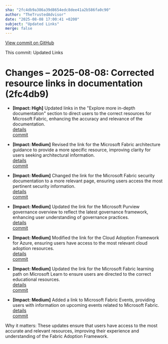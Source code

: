 ```yaml
---
sha: "2fc4db9a386a39d8654edc8dee41a2b586fa0c90"
author: "TheTrustedAdvisor"
date: "2025-08-08 17:00:41 +0200"
subject: "Updated Links"
merge: false
---
```


[View commit on GitHub](https://github.com/TheTrustedAdvisor/FabricAdoptionFramework/commit/2fc4db9a386a39d8654edc8dee41a2b586fa0c90)

This commit: Updated Links

# Changes – 2025-08-08: Corrected resource links in documentation (2fc4db9)

- **[Impact: High]** Updated links in the "Explore more in-depth documentation" section to direct users to the correct resources for Microsoft Fabric, enhancing the accuracy and relevance of the documentation.  
   [details](/docs/about/changes/2025-08-08-updated-links)  
   [commit](https://github.com/TheTrustedAdvisor/FabricAdoptionFramework/commit/2fc4db9a386a39d8654edc8dee41a2b586fa0c90)

- **[Impact: Medium]** Revised the link for the Microsoft Fabric architecture guidance to provide a more specific resource, improving clarity for users seeking architectural information.  
   [details](/docs/about/changes/2025-08-08-updated-links)  
   [commit](https://github.com/TheTrustedAdvisor/FabricAdoptionFramework/commit/2fc4db9a386a39d8654edc8dee41a2b586fa0c90)

- **[Impact: Medium]** Changed the link for the Microsoft Fabric security documentation to a more relevant page, ensuring users access the most pertinent security information.  
   [details](/docs/about/changes/2025-08-08-updated-links)  
   [commit](https://github.com/TheTrustedAdvisor/FabricAdoptionFramework/commit/2fc4db9a386a39d8654edc8dee41a2b586fa0c90)

- **[Impact: Medium]** Updated the link for the Microsoft Purview governance overview to reflect the latest governance framework, enhancing user understanding of governance practices.  
   [details](/docs/about/changes/2025-08-08-updated-links)  
   [commit](https://github.com/TheTrustedAdvisor/FabricAdoptionFramework/commit/2fc4db9a386a39d8654edc8dee41a2b586fa0c90)

- **[Impact: Medium]** Modified the link for the Cloud Adoption Framework for Azure, ensuring users have access to the most relevant cloud adoption resources.  
   [details](/docs/about/changes/2025-08-08-updated-links)  
   [commit](https://github.com/TheTrustedAdvisor/FabricAdoptionFramework/commit/2fc4db9a386a39d8654edc8dee41a2b586fa0c90)

- **[Impact: Medium]** Updated the link for the Microsoft Fabric learning path on Microsoft Learn to ensure users are directed to the correct educational resources.  
   [details](/docs/about/changes/2025-08-08-updated-links)  
   [commit](https://github.com/TheTrustedAdvisor/FabricAdoptionFramework/commit/2fc4db9a386a39d8654edc8dee41a2b586fa0c90)

- **[Impact: Medium]** Added a link to Microsoft Fabric Events, providing users with information on upcoming events related to Microsoft Fabric.  
   [details](/docs/about/changes/2025-08-08-updated-links)  
   [commit](https://github.com/TheTrustedAdvisor/FabricAdoptionFramework/commit/2fc4db9a386a39d8654edc8dee41a2b586fa0c90)

Why it matters: These updates ensure that users have access to the most accurate and relevant resources, improving their experience and understanding of the Fabric Adoption Framework.
